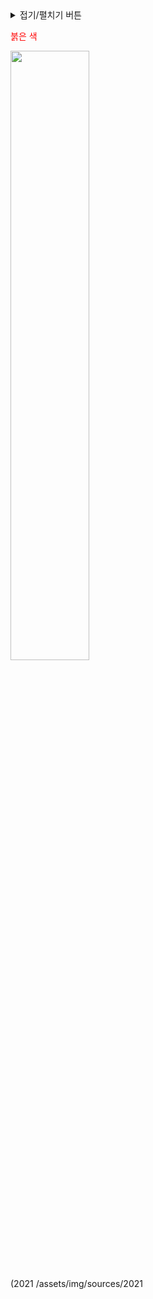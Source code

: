 <details>
<summary>접기/펼치기 버튼</summary>
<div markdown="1">



</div>
</details>

<span style="color:red">붉은 색</span>


<img src=2021-02-17-06-01-15.png width=50%>

(2021
/assets/img/sources/2021